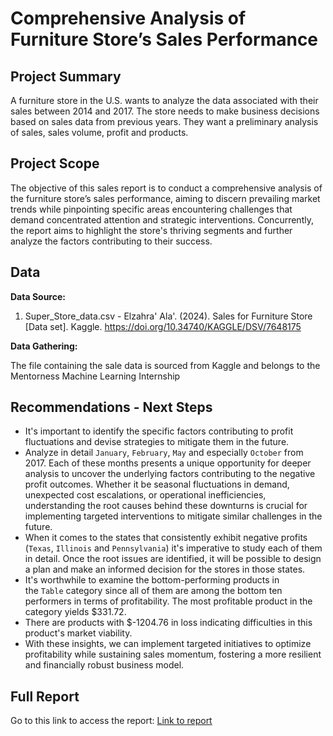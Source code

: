 # Comprehensive Analysis of Furniture Store’s Sales Performance
## Project Summary

A furniture store in the U.S. wants to analyze the data associated with their sales between 2014 and 2017. The store needs to make business decisions based on sales data from previous years. They want a preliminary analysis of sales, sales volume, profit and products.

## Project Scope

The objective of this sales report is to conduct a comprehensive analysis of the furniture store’s sales performance, aiming to discern prevailing market trends while pinpointing specific areas encountering challenges that demand concentrated attention and strategic interventions. Concurrently, the report aims to highlight the store's thriving segments and further analyze the factors contributing to their success.

## Data

**Data Source:**
1. Super_Store_data.csv - Elzahra' Ala'. (2024). Sales for Furniture Store [Data set]. Kaggle. https://doi.org/10.34740/KAGGLE/DSV/7648175

**Data Gathering:**

The file containing the sale data is sourced from Kaggle and belongs to the Mentorness Machine Learning Internship

## Recommendations - Next Steps
- It's important to identify the specific factors contributing to profit fluctuations and devise strategies to mitigate them in the future.
- Analyze in detail `January`, `February`, `May` and especially `October` from 2017. Each of these months presents a unique opportunity for deeper analysis to uncover the underlying factors contributing to the negative profit outcomes. Whether it be seasonal fluctuations in demand, unexpected cost escalations, or operational inefficiencies, understanding the root causes behind these downturns is crucial for implementing targeted interventions to mitigate similar challenges in the future.
- When it comes to the states that consistently exhibit negative profits (`Texas`, `Illinois` and `Pennsylvania`) it's imperative to study each of them in detail. Once the root issues are identified, it will be possible to design a plan and make an informed decision for the stores in those states.
- It's worthwhile to examine the bottom-performing products in the `Table` category since all of them are among the bottom ten performers in terms of profitability. The most profitable product in the category yields $331.72.
- There are products with $-1204.76 in loss indicating difficulties in this product's market viability.
- With these insights, we can implement targeted initiatives to optimize profitability while sustaining sales momentum, fostering a more resilient and financially robust business model.

## Full Report 

Go to this link to access the report: [Link to report](https://javiera-alvarez.notion.site/WIP-Comprehensive-Analysis-of-Furniture-Store-s-Sales-Performance-2e12ce106ae84c49a2d16d2ca0e83eed?pvs=4)
